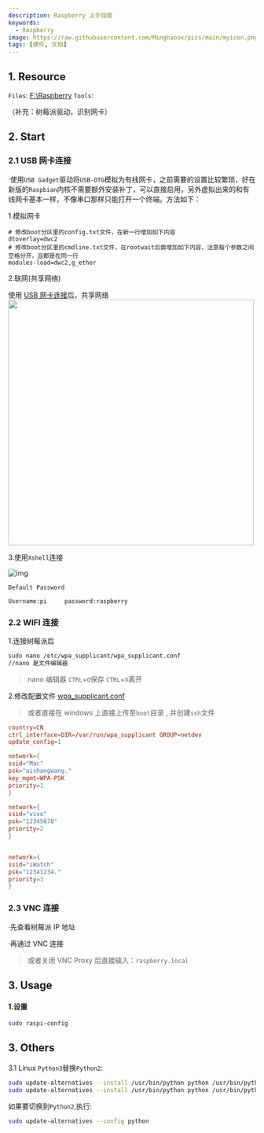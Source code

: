 ```yaml
---
description: Raspberry 上手指南
keywords:
  - Raspberry
image: https://raw.githubusercontent.com/Minghaoox/pics/main/myicon.png
tags: [硬件, 文档]
---
```


## 1. Resource

`Files`: [F:\Raspberry](F:\Raspberry)
`Tools`:

（补充：树莓派驱动，识别网卡）

## 2. Start

### <span id="jump1">2.1 USB 网卡连接</span>

·使用`USB Gadget`驱动将`USB-OTG`模拟为有线网卡，之前需要的设置比较繁琐，好在新版的`Raspbian`内核不需要额外安装补丁，可以直接启用，另外虚拟出来的和有线网卡基本一样，不像串口那样只能打开一个终端。方法如下：

1.模拟网卡

```
# 修改boot分区里的config.txt文件，在新一行增加如下内容
dtoverlay=dwc2
# 修改boot分区里的cmdline.txt文件，在rootwait后面增加如下内容，注意每个参数之间空格分开，且都是在同一行
modules-load=dwc2,g_ether
```

2.联网(共享网络)

使用 [USB 网卡连接](#jump1)后，共享网络
<img src="https://picgo-1259617372.cos.ap-beijing.myqcloud.com/20210605162901.png" width="500px"/>

3.使用`Xshell`连接

![img](https://picgo-1259617372.cos.ap-beijing.myqcloud.com/90fd3da6gy1fd6h6bny1gj20yz0ezq6s)

`Default Password`

```
Username:pi 	password:raspberry
```

### 2.2 WIFI 连接

1.连接树莓派后

```bash
sudo nano /etc/wpa_supplicant/wpa_supplicant.conf
//nano 是文件编辑器
```

> nano 编辑器 `CTRL`+`O`保存 `CTRL`+`X`离开

2.修改配置文件 [wpa_supplicant.conf](https://picgo-1259617372.cos.ap-beijing.myqcloud.com/20210606120223.conf'>wpa_supplicant.conf)

> 或者直接在 windows 上直接上传至`boot`目录 , 并创建`ssh`文件

```wpa_supplican.conf
country=CN
ctrl_interface=DIR=/var/run/wpa_supplicant GROUP=netdev
update_config=1

network={
ssid="Mac"
psk="aishangwang."
key_mgmt=WPA-PSK
priority=1
}

network={
ssid="vivo"
psk="12345678"
priority=2
}


network={
ssid="iWatch"
psk="12341234."
priority=3
}
```

### 2.3 VNC 连接

·先查看树莓派 IP 地址

·再通过 VNC 连接

> 或者关闭 VNC Proxy 后直接输入：`raspberry.local`

## 3. Usage

#### 1.设置

```bash
sudo raspi-config
```

## 3. Others

3.1 Linux `Python3`替换`Python2`:

```bash
sudo update-alternatives --install /usr/bin/python python /usr/bin/python2 100
sudo update-alternatives --install /usr/bin/python python /usr/bin/python3 150
```

如果要切换到`Python2`,执行:

```bash
sudo update-alternatives --config python
```
